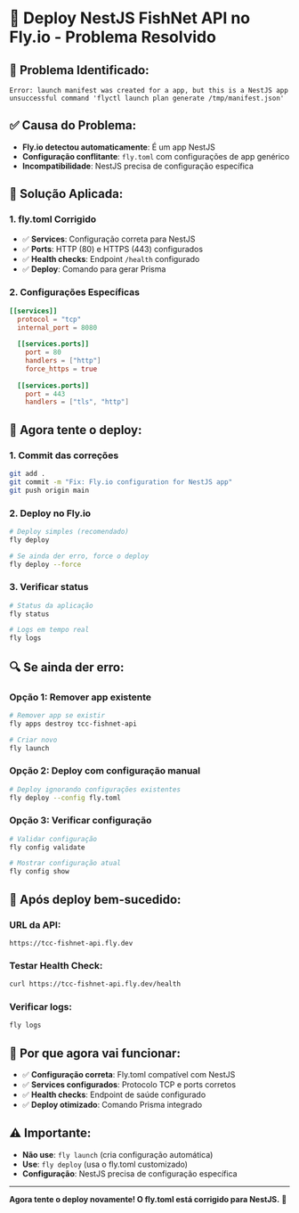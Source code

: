 # 🚀 Deploy NestJS FishNet API no Fly.io - Problema Resolvido

## 🚨 **Problema Identificado:**
```
Error: launch manifest was created for a app, but this is a NestJS app
unsuccessful command 'flyctl launch plan generate /tmp/manifest.json'
```

## ✅ **Causa do Problema:**
- **Fly.io detectou automaticamente**: É um app NestJS
- **Configuração conflitante**: `fly.toml` com configurações de app genérico
- **Incompatibilidade**: NestJS precisa de configuração específica

## 🔧 **Solução Aplicada:**

### **1. fly.toml Corrigido**
- ✅ **Services**: Configuração correta para NestJS
- ✅ **Ports**: HTTP (80) e HTTPS (443) configurados
- ✅ **Health checks**: Endpoint `/health` configurado
- ✅ **Deploy**: Comando para gerar Prisma

### **2. Configurações Específicas**
```toml
[[services]]
  protocol = "tcp"
  internal_port = 8080
  
  [[services.ports]]
    port = 80
    handlers = ["http"]
    force_https = true
    
  [[services.ports]]
    port = 443
    handlers = ["tls", "http"]
```

## 🚀 **Agora tente o deploy:**

### **1. Commit das correções**
```bash
git add .
git commit -m "Fix: Fly.io configuration for NestJS app"
git push origin main
```

### **2. Deploy no Fly.io**
```bash
# Deploy simples (recomendado)
fly deploy

# Se ainda der erro, force o deploy
fly deploy --force
```

### **3. Verificar status**
```bash
# Status da aplicação
fly status

# Logs em tempo real
fly logs
```

## 🔍 **Se ainda der erro:**

### **Opção 1: Remover app existente**
```bash
# Remover app se existir
fly apps destroy tcc-fishnet-api

# Criar novo
fly launch
```

### **Opção 2: Deploy com configuração manual**
```bash
# Deploy ignorando configurações existentes
fly deploy --config fly.toml
```

### **Opção 3: Verificar configuração**
```bash
# Validar configuração
fly config validate

# Mostrar configuração atual
fly config show
```

## 📱 **Após deploy bem-sucedido:**

### **URL da API:**
```
https://tcc-fishnet-api.fly.dev
```

### **Testar Health Check:**
```bash
curl https://tcc-fishnet-api.fly.dev/health
```

### **Verificar logs:**
```bash
fly logs
```

## 🎯 **Por que agora vai funcionar:**

- ✅ **Configuração correta**: Fly.toml compatível com NestJS
- ✅ **Services configurados**: Protocolo TCP e ports corretos
- ✅ **Health checks**: Endpoint de saúde configurado
- ✅ **Deploy otimizado**: Comando Prisma integrado

## ⚠️ **Importante:**

- **Não use**: `fly launch` (cria configuração automática)
- **Use**: `fly deploy` (usa o fly.toml customizado)
- **Configuração**: NestJS precisa de configuração específica

---

**Agora tente o deploy novamente! O fly.toml está corrigido para NestJS.** 🚀
